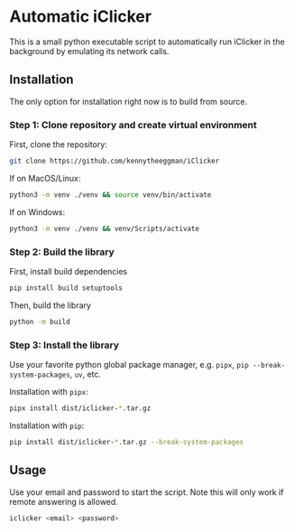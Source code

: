 # Automatic iClicker

This is a small python executable script to automatically run iClicker in the background by
emulating its network calls. 

## Installation

The only option for installation right now is to build from source. 

### Step 1: Clone repository and create virtual environment

First, clone the repository:

```sh
git clone https://github.com/kennytheeggman/iClicker
```

If on MacOS/Linux:

```sh
python3 -m venv ./venv && source venv/bin/activate
```

If on Windows:

```sh
python3 -m venv ./venv && venv/Scripts/activate
```

### Step 2: Build the library

First, install build dependencies

```sh
pip install build setuptools
```

Then, build the library

```sh
python -m build
```

### Step 3: Install the library

Use your favorite python global package manager, e.g. `pipx`, `pip --break-system-packages`, `uv`, etc.

Installation with `pipx`:

```sh
pipx install dist/iclicker-*.tar.gz
```

Installation with `pip`:

```sh
pip install dist/iclicker-*.tar.gz --break-system-packages
```

## Usage

Use your email and password to start the script. Note this will only work if remote answering is
allowed.

```sh
iclicker <email> <password>
```
